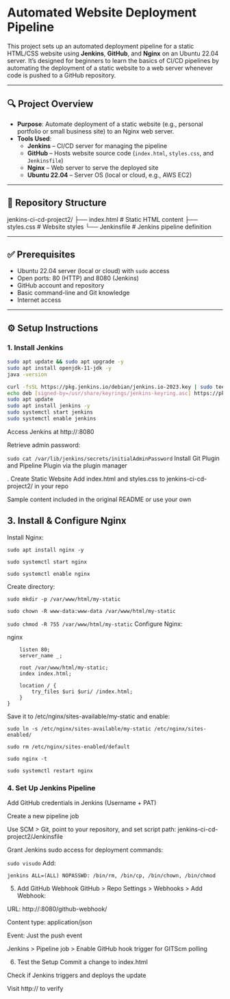 # Automated Website Deployment Pipeline

This project sets up an automated deployment pipeline for a static HTML/CSS website using **Jenkins**, **GitHub**, and **Nginx** on an Ubuntu 22.04 server. It’s designed for beginners to learn the basics of CI/CD pipelines by automating the deployment of a static website to a web server whenever code is pushed to a GitHub repository.

---

## 🔍 Project Overview

- **Purpose**: Automate deployment of a static website (e.g., personal portfolio or small business site) to an Nginx web server.
- **Tools Used**:
  - **Jenkins** – CI/CD server for managing the pipeline
  - **GitHub** – Hosts website source code (`index.html`, `styles.css`, and `Jenkinsfile`)
  - **Nginx** – Web server to serve the deployed site
  - **Ubuntu 22.04** – Server OS (local or cloud, e.g., AWS EC2)
---

## 📁 Repository Structure

jenkins-ci-cd-project2/
├── index.html # Static HTML content
├── styles.css # Website styles
└── Jenkinsfile # Jenkins pipeline definition

---

## ✅ Prerequisites

- Ubuntu 22.04 server (local or cloud) with `sudo` access
- Open ports: 80 (HTTP) and 8080 (Jenkins)
- GitHub account and repository
- Basic command-line and Git knowledge
- Internet access

---

## ⚙️ Setup Instructions

### 1. Install Jenkins

```bash
sudo apt update && sudo apt upgrade -y
sudo apt install openjdk-11-jdk -y
java -version

curl -fsSL https://pkg.jenkins.io/debian/jenkins.io-2023.key | sudo tee /usr/share/keyrings/jenkins-keyring.asc > /dev/null
echo deb [signed-by=/usr/share/keyrings/jenkins-keyring.asc] https://pkg.jenkins.io/debian binary/ | sudo tee /etc/apt/sources.list.d/jenkins.list > /dev/null
sudo apt update
sudo apt install jenkins -y
sudo systemctl start jenkins
sudo systemctl enable jenkins
````
Access Jenkins at http://<your-server-ip>:8080

Retrieve admin password:

```sudo cat /var/lib/jenkins/secrets/initialAdminPassword```
Install Git Plugin and Pipeline Plugin via the plugin manager

. Create Static Website
Add index.html and styles.css to jenkins-ci-cd-project2/ in your repo

Sample content included in the original README or use your own

## 3. Install & Configure Nginx 
Install Nginx:

```sudo apt install nginx -y```

```sudo systemctl start nginx```

```sudo systemctl enable nginx```

Create directory:

```sudo mkdir -p /var/www/html/my-static```

```sudo chown -R www-data:www-data /var/www/html/my-static```

```sudo chmod -R 755 /var/www/html/my-static```
Configure Nginx:

nginx

```server {
    listen 80;
    server_name _;

    root /var/www/html/my-static;
    index index.html;

    location / {
        try_files $uri $uri/ /index.html;
    }
}
```
Save it to /etc/nginx/sites-available/my-static and enable:

```sudo ln -s /etc/nginx/sites-available/my-static /etc/nginx/sites-enabled/```

```sudo rm /etc/nginx/sites-enabled/default```

```sudo nginx -t```

```sudo systemctl restart nginx```

### 4. Set Up Jenkins Pipeline
Add GitHub credentials in Jenkins (Username + PAT)

Create a new pipeline job

Use SCM > Git, point to your repository, and set script path:
jenkins-ci-cd-project2/Jenkinsfile

Grant Jenkins sudo access for deployment commands:

```sudo visudo```
Add:

```jenkins ALL=(ALL) NOPASSWD: /bin/rm, /bin/cp, /bin/chown, /bin/chmod```

5. Add GitHub Webhook
GitHub > Repo Settings > Webhooks > Add Webhook:

URL: http://<server-ip>:8080/github-webhook/

Content type: application/json

Event: Just the push event

Jenkins > Pipeline job > Enable GitHub hook trigger for GITScm polling

6. Test the Setup
Commit a change to index.html

Check if Jenkins triggers and deploys the update

Visit http://<server-ip> to verify

